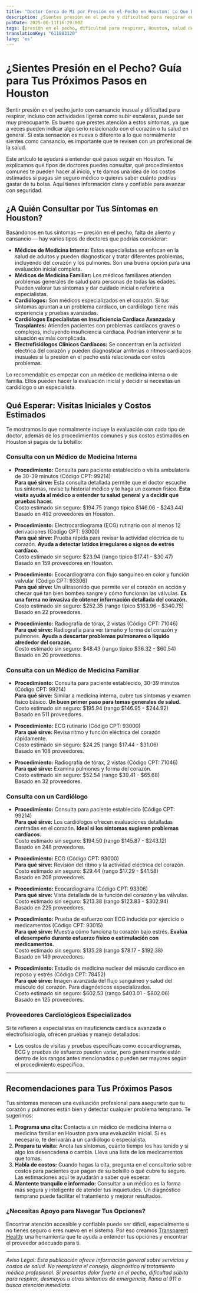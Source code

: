 ```yaml
---
title: "Doctor Cerca de Mí por Presión en el Pecho en Houston: Lo Que Debes Saber"
description: ¿Sientes presión en el pecho y dificultad para respirar en Houston? Descubre a quién consultar, qué esperar y los costos estimados para tus próximos pasos.
pubDate: 2025-06-11T16:29:00Z
tags: [presión en el pecho, dificultad para respirar, Houston, salud del corazón, visita al doctor, costos de salud, cardiología, medicina interna]
translationKey: "611883120"
lang: 'es'
---
```


# ¿Sientes Presión en el Pecho? Guía para Tus Próximos Pasos en Houston

Sentir presión en el pecho junto con cansancio inusual y dificultad para respirar, incluso con actividades ligeras como subir escaleras, puede ser muy preocupante. Es bueno que prestes atención a estos síntomas, ya que a veces pueden indicar algo serio relacionado con el corazón o tu salud en general. Si esta sensación es nueva o diferente a lo que normalmente sientes como cansancio, es importante que te revisen con un profesional de la salud.

Este artículo te ayudará a entender qué pasos seguir en Houston. Te explicamos qué tipos de doctores puedes consultar, qué procedimientos comunes te pueden hacer al inicio, y te damos una idea de los costos estimados si pagas sin seguro médico o quieres saber cuánto podrías gastar de tu bolsa. Aquí tienes información clara y confiable para avanzar con seguridad.

## ¿A Quién Consultar por Tus Síntomas en Houston?

Basándonos en tus síntomas — presión en el pecho, falta de aliento y cansancio — hay varios tipos de doctores que podrías considerar:

- **Médicos de Medicina Interna:** Estos especialistas se enfocan en la salud de adultos y pueden diagnosticar y tratar diferentes problemas, incluyendo del corazón y los pulmones. Son una buena opción para una evaluación inicial completa.
- **Médicos de Medicina Familiar:** Los médicos familiares atienden problemas generales de salud para personas de todas las edades. Pueden valorar tus síntomas y dar cuidado inicial o referirte a especialistas.
- **Cardiólogos:** Son médicos especializados en el corazón. Si tus síntomas apuntan a un problema cardiaco, un cardiólogo tiene más experiencia y pruebas avanzadas.
- **Cardiólogos Especialistas en Insuficiencia Cardíaca Avanzada y Trasplantes:** Atienden pacientes con problemas cardíacos graves o complejos, incluyendo insuficiencia cardíaca. Podrían intervenir si tu situación es más complicada.
- **Electrofisiólogos Clínicos Cardíacos:** Se concentran en la actividad eléctrica del corazón y pueden diagnosticar arritmias o ritmos cardíacos inusuales si la presión en el pecho está relacionada con estos problemas.

Lo recomendable es empezar con un médico de medicina interna o de familia. Ellos pueden hacer la evaluación inicial y decidir si necesitas un cardiólogo o un especialista.

## Qué Esperar: Visitas Iniciales y Costos Estimados

Te mostramos lo que normalmente incluye la evaluación con cada tipo de doctor, además de los procedimientos comunes y sus costos estimados en Houston si pagas de tu bolsillo:

### Consulta con un Médico de Medicina Interna

- **Procedimiento:** Consulta para paciente establecido o visita ambulatoria de 30-39 minutos (Código CPT: 99214)  
  **Para qué sirve:** Esta consulta detallada permite que el doctor escuche tus síntomas, revise tu historial médico y te haga un examen físico. **Esta visita ayuda al médico a entender tu salud general y a decidir qué pruebas hacer.**  
  Costo estimado sin seguro: $194.75 (rango típico $146.06 - $243.44)  
  Basado en 492 proveedores en Houston.

- **Procedimiento:** Electrocardiograma (ECG) rutinario con al menos 12 derivaciones (Código CPT: 93000)  
  **Para qué sirve:** Prueba rápida para revisar la actividad eléctrica de tu corazón. **Ayuda a detectar latidos irregulares o signos de estrés cardíaco.**  
  Costo estimado sin seguro: $23.94 (rango típico $17.41 - $30.47)  
  Basado en 159 proveedores en Houston.

- **Procedimiento:** Ecocardiograma con flujo sanguíneo en color y función valvular (Código CPT: 93306)  
  **Para qué sirve:** Un ultrasonido que permite ver el corazón en acción y checar qué tan bien bombea sangre y cómo funcionan las válvulas. **Es una forma no invasiva de obtener información detallada del corazón.**  
  Costo estimado sin seguro: $252.35 (rango típico $163.96 - $340.75)  
  Basado en 22 proveedores.

- **Procedimiento:** Radiografía de tórax, 2 vistas (Código CPT: 71046)  
  **Para qué sirve:** Radiografía para ver tamaño y forma del corazón y pulmones. **Ayuda a descartar problemas pulmonares o líquido alrededor del corazón.**  
  Costo estimado sin seguro: $48.43 (rango típico $36.32 - $60.54)  
  Basado en 20 proveedores.

### Consulta con un Médico de Medicina Familiar

- **Procedimiento:** Consulta para paciente establecido, 30-39 minutos (Código CPT: 99214)  
  **Para qué sirve:** Similar a medicina interna, cubre tus síntomas y examen físico básico. **Un buen primer paso para temas generales de salud.**  
  Costo estimado sin seguro: $195.94 (rango $146.95 - $244.92)  
  Basado en 511 proveedores.

- **Procedimiento:** ECG rutinario (Código CPT: 93000)  
  **Para qué sirve:** Revisa ritmo y función eléctrica del corazón rápidamente.  
  Costo estimado sin seguro: $24.25 (rango $17.44 - $31.06)  
  Basado en 108 proveedores.

- **Procedimiento:** Radiografía de tórax, 2 vistas (Código CPT: 71046)  
  **Para qué sirve:** Examina pulmones y forma del corazón.  
  Costo estimado sin seguro: $52.54 (rango $39.41 - $65.68)  
  Basado en 32 proveedores.

### Consulta con un Cardiólogo

- **Procedimiento:** Consulta para paciente establecido (Código CPT: 99214)  
  **Para qué sirve:** Los cardiólogos ofrecen evaluaciones detalladas centradas en el corazón. **Ideal si los síntomas sugieren problemas cardíacos.**  
  Costo estimado sin seguro: $194.50 (rango $145.87 - $243.12)  
  Basado en 248 proveedores.

- **Procedimiento:** ECG (Código CPT: 93000)  
  **Para qué sirve:** Revisión del ritmo y la actividad eléctrica del corazón.  
  Costo estimado sin seguro: $29.44 (rango $17.29 - $41.58)  
  Basado en 208 proveedores.

- **Procedimiento:** Ecocardiograma (Código CPT: 93306)  
  **Para qué sirve:** Vista detallada de la función del corazón y las válvulas.  
  Costo estimado sin seguro: $213.38 (rango $123.83 - $302.94)  
  Basado en 225 proveedores.

- **Procedimiento:** Prueba de esfuerzo con ECG inducida por ejercicio o medicamentos (Código CPT: 93015)  
  **Para qué sirve:** Muestra cómo funciona tu corazón bajo estrés. **Evalúa el desempeño durante esfuerzo físico o estimulación con medicamentos.**  
  Costo estimado sin seguro: $135.28 (rango $78.17 - $192.38)  
  Basado en 149 proveedores.

- **Procedimiento:** Estudio de medicina nuclear del músculo cardíaco en reposo y estrés (Código CPT: 78452)  
  **Para qué sirve:** Imagen avanzada del flujo sanguíneo y salud del músculo del corazón. Para diagnósticos especializados.  
  Costo estimado sin seguro: $602.53 (rango $403.01 - $802.06)  
  Basado en 125 proveedores.

### Proveedores Cardiológicos Especializados

Si te refieren a especialistas en insuficiencia cardíaca avanzada o electrofisiología, ofrecen pruebas y manejo detallados:

- Los costos de visitas y pruebas específicas como ecocardiogramas, ECG y pruebas de esfuerzo pueden variar, pero generalmente están dentro de los rangos antes mencionados o pueden ser mayores según el procedimiento específico.

---

## Recomendaciones para Tus Próximos Pasos

Tus síntomas merecen una evaluación profesional para asegurarte que tu corazón y pulmones están bien y detectar cualquier problema temprano. Te sugerimos:

1. **Programa una cita:** Contacta a un médico de medicina interna o medicina familiar en Houston para una evaluación inicial. Si es necesario, te derivarán a un cardiólogo o especialista.
2. **Prepara tu visita:** Anota tus síntomas, cuánto tiempo los has tenido y si algo los desencadena o cambia. Lleva una lista de los medicamentos que tomas.
3. **Habla de costos:** Cuando hagas la cita, pregunta en el consultorio sobre costos para pacientes que pagan de su bolsillo o qué cubre tu seguro. Las estimaciones aquí te ayudarán a saber qué esperar.
4. **Mantente tranquilo e informado:** Consultar a un médico es la forma más segura y inteligente de atender tus inquietudes. Un diagnóstico temprano puede facilitar el tratamiento y mejorar resultados.

### ¿Necesitas Apoyo para Navegar Tus Opciones?

Encontrar atención accesible y confiable puede ser difícil, especialmente si no tienes seguro o eres nuevo en el sistema. Por eso creamos [Transparent Health](https://transparenthealth.ai): una herramienta que te ayuda a entender tus opciones y encontrar el proveedor adecuado para ti.

---

*Aviso Legal: Esta publicación ofrece información general sobre servicios y costos de salud. No reemplaza el consejo, diagnóstico ni tratamiento médico profesional. Si presentas dolor fuerte en el pecho, dificultad súbita para respirar, desmayos u otros síntomas de emergencia, llama al 911 o busca atención inmediata.*